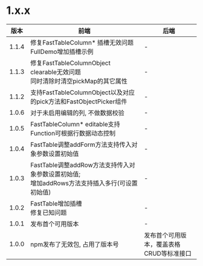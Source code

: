 # 1.x.x
| 版本    | 前端                                                                | 后端                                     |
|-------|-------------------------------------------------------------------| ---------------------------------------- |
| 1.1.4 | 修复FastTableColumn* 插槽无效问题 <br/> FullDemo增加插槽示例                    | -                                        |
| 1.1.3 | 修复FastTableColumnObject clearable无效问题 <br/> 同时清除时清空pickMap的其它属性   | -                                        |
| 1.1.2 | 支持FastTableColumnObject以及对应的pick方法和FastObjectPicker组件             | -                                        |
| 1.0.6 | 对于未启用编辑的列, 不做数据校验                                                 | -                                        |
| 1.0.5 | FastTableColumn* editable支持Function可根据行数据动态控制                     | -                                        |
| 1.0.4 | FastTable调整addForm方法支持传入对象参数设置初始值                                 | -                                        |
| 1.0.3 | FastTable调整addRow方法支持传入对象参数设置初始值; <br/> 增加addRows方法支持插入多行(可设置初始值) | -                                        |
| 1.0.2 | FastTable增加插槽<br />修复已知问题                                         | -                                        |
| 1.0.1 | 发布首个可用版本                                                          | -                                        |
| 1.0.0 | npm发布了无效包, 占用了版本号                                                 | 发布首个可用版本，覆盖表格CRUD等标准接口 |
